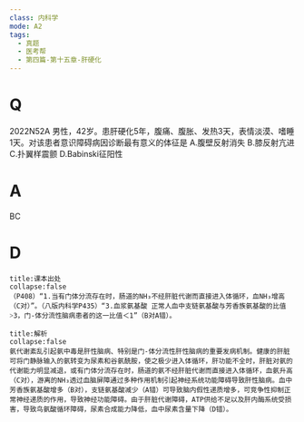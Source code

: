 ```yaml
---
class: 内科学
mode: A2
tags:
  - 真题
  - 医考帮
  - 第四篇-第十五章-肝硬化
---
```


# Q
2022N52A 男性，42岁。患肝硬化5年，腹痛、腹胀、发热3天，表情淡漠、嗜睡1天。对该患者意识障碍病因诊断最有意义的体征是
A.腹壁反射消失
B.膝反射亢进
C.扑翼样震颤
D.Babinski征阳性

# A
BC
# D
```ad-note
title:课本出处
collapse:false
（P408）“1.当有门体分流存在时，肠道的NH₃不经肝脏代谢而直接进入体循环，血NH₃增高（C对）”。（八版内科学P435）“3.血浆氨基酸 正常人血中支链氨基酸与芳香族氨基酸的比值˃3，门-体分流性脑病患者的这一比值＜1”（B对A错）。
```

```ad-summary
title:解析
collapse:false
氨代谢紊乱引起氨中毒是肝性脑病、特别是门-体分流性肝性脑病的重要发病机制。健康的肝脏可将门静脉输入的氨转变为尿素和谷氨酰胺，使之极少进入体循环，肝功能不全时，肝脏对氨的代谢能力明显减退，或有门体分流存在时，肠道的氨不经肝脏代谢而直接进入体循环，血氨升高（C对），游离的NH₃透过血脑屏障通过多种作用机制引起神经系统功能障碍导致肝性脑病。血中芳香族氨基酸增多（B对），支链氨基酸减少（A错）可导致脑内假性递质增多，可竞争性抑制正常神经递质的作用，导致神经功能障碍。由于肝脏代谢障碍，ATP供给不足以及肝内酶系统受损害，导致鸟氨酸循环障碍，尿素合成能力降低，血中尿素含量下降（D错）。
```

